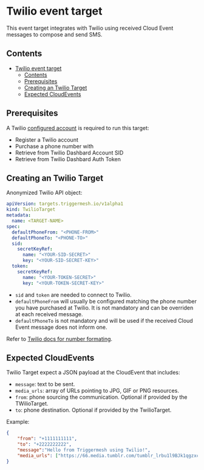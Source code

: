 # Twilio event target

This event target integrates with Twilio using received Cloud Event messages to compose and send SMS.

## Contents

- [Twilio event target](#twilio-event-target)
  - [Contents](#contents)
  - [Prerequisites](#prerequisites)
  - [Creating an Twilio Target](#creating-an-twilio-target)
  - [Expected CloudEvents](#expected-cloudevents)

## Prerequisites

A Twilio [configured account](https://support.twilio.com/hc/en-us/articles/223136027-Auth-Tokens-and-How-to-Change-Them) is required to run this target:

- Register a Twilio account
- Purchase a phone number with
- Retrieve from Twilio Dashbard Account SID
- Retrieve from Twilio Dashbard Auth Token

## Creating an Twilio Target

Anonymized Twilio API object:

```yaml
apiVersion: targets.triggermesh.io/v1alpha1
kind: TwilioTarget
metadata:
  name: <TARGET-NAME>
spec:
  defaultPhoneFrom: "<PHONE-FROM>"
  defaultPhoneTo: "<PHONE-TO>"
  sid:
    secretKeyRef:
      name: "<YOUR-SID-SECRET>"
      key: "<YOUR-SID-SECRET-KEY>"
  token:
    secretKeyRef:
      name: "<YOUR-TOKEN-SECRET>"
      key: "<YOUR-TOKEN-SECRET-KEY>"
```

- `sid` and `token` are needed to connect to Twilio.
- `defaultPhoneFrom` will usually be configured matching the phone number you have purchased at Twilio. It is not mandatory and can be overriden at each received message.
- `defaultPhoneTo` is not mandatory and will be used if the received Cloud Event message does not inform one.

Refer to [Twilio docs for number formating](https://www.twilio.com/docs/lookup/tutorials/validation-and-formatting?code-sample=code-lookup-with-international-formatted-number).

## Expected CloudEvents

Twilio Target expect a JSON payload at the CloudEvent that includes:

- `message`: text to be sent.
- `media_urls`: array of URLs pointing to JPG, GIF or PNG resources.
- `from`: phone sourcing the communication. Optional if provided by the TWilioTarget.
- `to`: phone destination. Optional if provided by the TwilioTarget.

Example:

```JSON
{
    "from": "+1111111111",
    "to": "+2222222222",
    "message":"Hello from Triggermesh using Twilio!",
    "media_urls": ["https://66.media.tumblr.com/tumblr_lrbu1l9BJk1qgzxcao1_250.gifv"],
}
```
